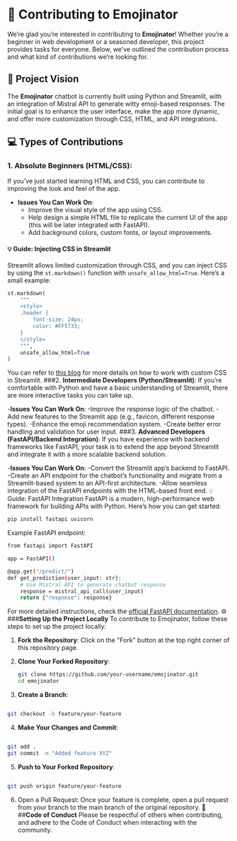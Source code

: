 

# 🤝 Contributing to Emojinator

We’re glad you’re interested in contributing to **Emojinator**! Whether you’re a beginner in web development or a seasoned developer, this project provides tasks for everyone. Below, we’ve outlined the contribution process and what kind of contributions we’re looking for.

## 📌 Project Vision

The **Emojinator** chatbot is currently built using Python and Streamlit, with an integration of Mistral API to generate witty emoji-based responses. The initial goal is to enhance the user interface, make the app more dynamic, and offer more customization through CSS, HTML, and API integrations.

## 💻 Types of Contributions

### 1. **Absolute Beginners (HTML/CSS)**:
If you’ve just started learning HTML and CSS, you can contribute to improving the look and feel of the app.

- **Issues You Can Work On**:
  - Improve the visual style of the app using CSS.
  - Help design a simple HTML file to replicate the current UI of the app (this will be later integrated with FastAPI).
  - Add background colors, custom fonts, or layout improvements.
  
#### 💡 Guide: Injecting CSS in Streamlit

Streamlit allows limited customization through CSS, and you can inject CSS by using the `st.markdown()` function with `unsafe_allow_html=True`. Here’s a small example:
```python
st.markdown(
    """
    <style>
    .header { 
        font-size: 24px; 
        color: #FF5733;
    }
    </style>
    """,
    unsafe_allow_html=True
)
```
You can refer to [this blog](https://blog.streamlit.io/3-tips-for-better-streamlit-apps/) for more details on how to work with custom CSS in Streamlit.
###2. **Intermediate Developers (Python/Streamlit)**:
If you’re comfortable with Python and have a basic understanding of Streamlit, there are more interactive tasks you can take up.

-**Issues You Can Work On**:
-Improve the response logic of the chatbot.
-Add new features to the Streamlit app (e.g., favicon, different response types).
-Enhance the emoji recommendation system.
-Create better error handling and validation for user input.
###3. **Advanced Developers (FastAPI/Backend Integration)**:
If you have experience with backend frameworks like FastAPI, your task is to extend the app beyond Streamlit and integrate it with a more scalable backend solution.

-**Issues You Can Work On**:
-Convert the Streamlit app’s backend to FastAPI.
-Create an API endpoint for the chatbot’s functionality and migrate from a Streamlit-based system to an API-first architecture.
-Allow seamless integration of the FastAPI endpoints with the HTML-based front end.
💡 Guide: FastAPI Integration
FastAPI is a modern, high-performance web framework for building APIs with Python. Here’s how you can get started:

```bash
pip install fastapi uvicorn
```
Example FastAPI endpoint:
```bash
from fastapi import FastAPI

app = FastAPI()

@app.get("/predict/")
def get_prediction(user_input: str):
    # Use Mistral API to generate chatbot response
    response = mistral_api_call(user_input)
    return {"response": response}
```
For more detailed instructions, check the [official FastAPI documentation](https://fastapi.tiangolo.com/).
⚙️ ###**Setting Up the Project Locally**
To contribute to Emojinator, follow these steps to set up the project locally:

1. **Fork the Repository**:
Click on the "Fork" button at the top right corner of this repository page.

2. **Clone Your Forked Repository**:
   ```bash
   git clone https://github.com/your-username/emojinator.git
   cd emojinator
   ```
3. **Create a Branch**:
```bash

git checkout -b feature/your-feature
```
4. **Make Your Changes and Commit**:
```bash

git add .
git commit -m "Added feature XYZ"
```
5. **Push to Your Forked Repository**:
```bash

git push origin feature/your-feature
```
6. Open a Pull Request:
Once your feature is complete, open a pull request from your branch to the main branch of the original repository.
📝 ##**Code of Conduct**
Please be respectful of others when contributing, and adhere to the Code of Conduct when interacting with the community.
